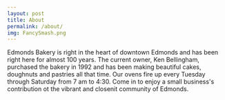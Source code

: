 ```yaml
---
layout: post
title: About
permalink: /about/
img: FancySmash.png
---
```


Edmonds Bakery is right in the heart of downtown Edmonds and has been right here for almost 100 years. The current owner, Ken Bellingham, purchased the bakery in 1992 and has been making beautiful cakes, doughnuts and pastries all that time. Our ovens fire up every Tuesday through Saturday from 7 am to 4:30. Come in to enjoy a small business's contribution ot the vibrant and closenit community of Edmonds.


<!-- <iframe class="video" src="https://www.youtube.com/embed/6qqIy97WbGA" frameborder="0" allowfullscreen></iframe> -->